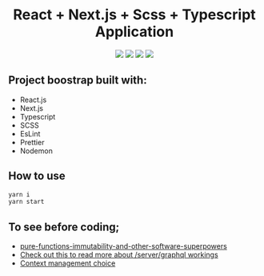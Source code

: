 <h1 align="center">React + Next.js + Scss + Typescript Application</h1>

<p align="center">
  <a href="https://www.typescriptlang.org/" target="_blank"><img src="https://img.shields.io/badge/Typescript-v3.7.2-blue.svg?logo=TypeScript"></a>
  <a href="https://nextjs.org/" target="_blank"><img src="https://img.shields.io/badge/Next.js-v9.1.1-blueviolet.svg"></a>
  <a href="https://reactjs.org/" target="_blank"><img src="https://img.shields.io/badge/React-v16.10.2-%238DD6F9.svg?logo=React"></a>
  <a href="https://github.com/prettier/prettier" target="_blank"><img src="https://img.shields.io/badge/styled_with-prettier-ff69b4.svg"></a>
</p>

## Project boostrap built with:

- React.js
- Next.js
- Typescript
- SCSS
- EsLint
- Prettier
- Nodemon

## How to use

```javascript
yarn i
yarn start
```

## To see before coding;

- [pure-functions-immutability-and-other-software-superpowers](https://medium.com/dailyjs/pure-functions-immutability-and-other-software-superpowers-dfe6039af8f6)
- [Check out this to read more about /server/graphql workings](https://github.com/Urigo/merge-graphql-schemas)
- [Context management choice](https://www.youtube.com/watch?v=Q54YDGC_t3Y)
